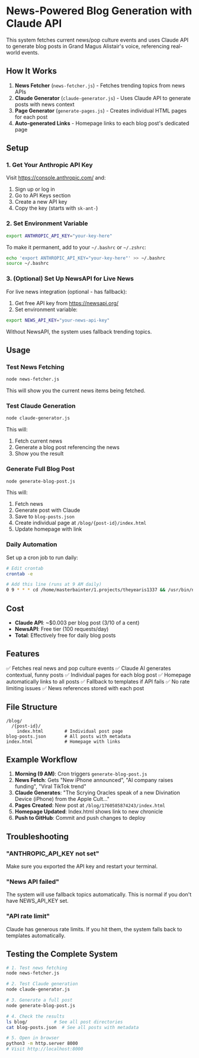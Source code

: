 # News-Powered Blog Generation with Claude API

This system fetches current news/pop culture events and uses Claude API to generate blog posts in Grand Magus Alistair's voice, referencing real-world events.

## How It Works

1. **News Fetcher** (`news-fetcher.js`) - Fetches trending topics from news APIs
2. **Claude Generator** (`claude-generator.js`) - Uses Claude API to generate posts with news context
3. **Page Generator** (`generate-pages.js`) - Creates individual HTML pages for each post
4. **Auto-generated Links** - Homepage links to each blog post's dedicated page

## Setup

### 1. Get Your Anthropic API Key

Visit https://console.anthropic.com/ and:
1. Sign up or log in
2. Go to API Keys section
3. Create a new API key
4. Copy the key (starts with `sk-ant-`)

### 2. Set Environment Variable

```bash
export ANTHROPIC_API_KEY="your-key-here"
```

To make it permanent, add to your `~/.bashrc` or `~/.zshrc`:
```bash
echo 'export ANTHROPIC_API_KEY="your-key-here"' >> ~/.bashrc
source ~/.bashrc
```

### 3. (Optional) Set Up NewsAPI for Live News

For live news integration (optional - has fallback):
1. Get free API key from https://newsapi.org/
2. Set environment variable:
```bash
export NEWS_API_KEY="your-news-api-key"
```

Without NewsAPI, the system uses fallback trending topics.

## Usage

### Test News Fetching

```bash
node news-fetcher.js
```

This will show you the current news items being fetched.

### Test Claude Generation

```bash
node claude-generator.js
```

This will:
1. Fetch current news
2. Generate a blog post referencing the news
3. Show you the result

### Generate Full Blog Post

```bash
node generate-blog-post.js
```

This will:
1. Fetch news
2. Generate post with Claude
3. Save to `blog-posts.json`
4. Create individual page at `/blog/{post-id}/index.html`
5. Update homepage with link

### Daily Automation

Set up a cron job to run daily:

```bash
# Edit crontab
crontab -e

# Add this line (runs at 9 AM daily)
0 9 * * * cd /home/masterbainter/1.projects/theyearis1337 && /usr/bin/node generate-blog-post.js >> /tmp/blog-gen.log 2>&1
```

## Cost

- **Claude API**: ~$0.003 per blog post (3/10 of a cent)
- **NewsAPI**: Free tier (100 requests/day)
- **Total**: Effectively free for daily blog posts

## Features

✅ Fetches real news and pop culture events
✅ Claude AI generates contextual, funny posts
✅ Individual pages for each blog post
✅ Homepage automatically links to all posts
✅ Fallback to templates if API fails
✅ No rate limiting issues
✅ News references stored with each post

## File Structure

```
/blog/
  /{post-id}/
    index.html        # Individual post page
blog-posts.json       # All posts with metadata
index.html            # Homepage with links
```

## Example Workflow

1. **Morning (9 AM)**: Cron triggers `generate-blog-post.js`
2. **News Fetch**: Gets "New iPhone announced", "AI company raises funding", "Viral TikTok trend"
3. **Claude Generates**: "The Scrying Oracles speak of a new Divination Device (iPhone) from the Apple Cult..."
4. **Pages Created**: New post at `/blog/1760585874243/index.html`
5. **Homepage Updated**: Index.html shows link to new chronicle
6. **Push to GitHub**: Commit and push changes to deploy

## Troubleshooting

### "ANTHROPIC_API_KEY not set"
Make sure you exported the API key and restart your terminal.

### "News API failed"
The system will use fallback topics automatically. This is normal if you don't have NEWS_API_KEY set.

### "API rate limit"
Claude has generous rate limits. If you hit them, the system falls back to templates automatically.

## Testing the Complete System

```bash
# 1. Test news fetching
node news-fetcher.js

# 2. Test Claude generation
node claude-generator.js

# 3. Generate a full post
node generate-blog-post.js

# 4. Check the results
ls blog/          # See all post directories
cat blog-posts.json  # See all posts with metadata

# 5. Open in browser
python3 -m http.server 8000
# Visit http://localhost:8000
```
